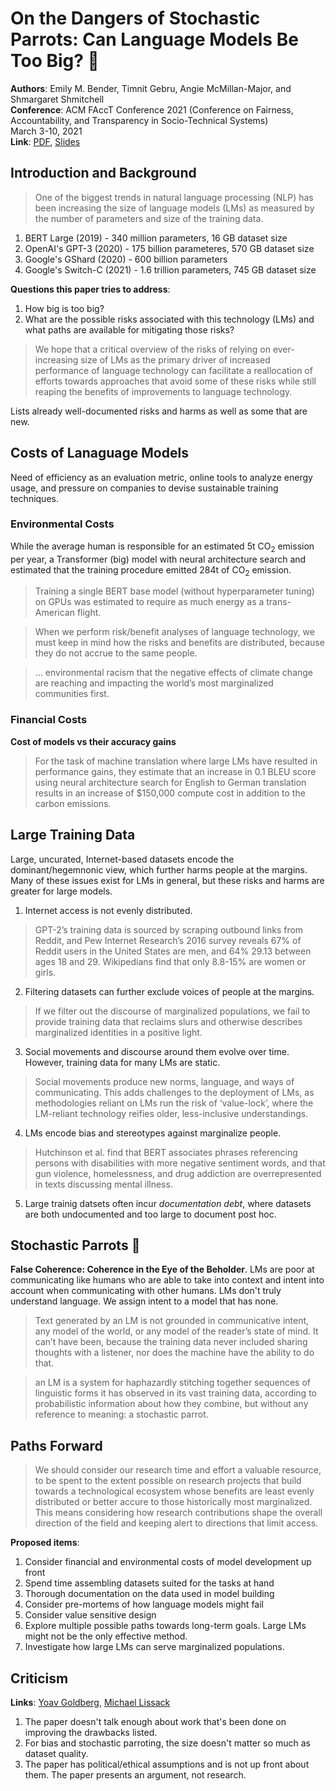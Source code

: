 # On the Dangers of Stochastic Parrots: Can Language Models Be Too Big? 🦜

**Authors**: Emily M. Bender, Timnit Gebru, Angie McMillan-Major, and Shmargaret Shmitchell  
**Conference**: ACM FAccT Conference 2021 (Conference on Fairness, Accountability, and Transparency in Socio-Technical Systems)  
March 3-10, 2021  
**Link**: [PDF](https://dl.acm.org/doi/10.1145/3442188.3445922), [Slides](https://docs.google.com/presentation/d/16xC4OsvgVwuOnSn88eOXzzymLEHEFfZod21lLnsXHK0/edit?usp=sharing)  


## Introduction and Background

> One of the biggest trends in natural language processing (NLP) has been increasing the size of language models (LMs) as measured by the number of parameters and size of the training data.

1. BERT Large (2019) - 340 million parameters, 16 GB dataset size  
2. OpenAI's GPT-3 (2020) - 175 billion parameteres, 570 GB dataset size  
3. Google's GShard (2020) - 600 billion parameters  
4. Google's Switch-C (2021) - 1.6 trillion parameters, 745 GB dataset size  

**Questions this paper tries to address**:  
1. How big is too big?  
2. What are the possible risks associated with this technology (LMs) and what paths are available for mitigating those risks?  

> We hope that a critical overview of the risks of relying on ever-increasing size of LMs as the primary driver of increased performance of language technology can facilitate a reallocation of efforts towards approaches that avoid some of these risks while still reaping the benefits of improvements to language technology.

Lists already well-documented risks and harms as well as some that are new.

## Costs of Lanaguage Models

Need of efficiency as an evaluation metric, online tools to analyze energy usage, and pressure on companies to devise sustainable training techniques.

### Environmental Costs

While the average human is responsible for an estimated 5t CO<sub>2</sub>
emission per year, a Transformer (big) model with neural architecture search and estimated that the training procedure emitted 284t of CO<sub>2</sub> emission.

> Training a single BERT base model (without
hyperparameter tuning) on GPUs was estimated to require as much
energy as a trans-American flight.

> When we perform risk/benefit analyses of language technology,
we must keep in mind how the risks and benefits are distributed,
because they do not accrue to the same people.

> ... environmental racism that
the negative effects of climate change are reaching and impacting
the world’s most marginalized communities first.

### Financial Costs

**Cost of models vs their accuracy gains**

> For the task of machine translation where large
LMs have resulted in performance gains, they estimate that an
increase in 0.1 BLEU score using neural architecture search for
English to German translation results in an increase of $150,000
compute cost in addition to the carbon emissions.


## Large Training Data

Large, uncurated, Internet-based datasets encode the dominant/hegemnonic view, which further harms people at the margins. Many of these issues exist for LMs in general, but these risks and harms are greater for large models.

1. Internet access is not evenly distributed. 

> GPT-2’s training data is sourced by scraping outbound
links from Reddit, and Pew Internet Research’s 2016 survey
reveals 67% of Reddit users in the United States are men, and 64%
29.13 between ages 18 and 29.
> Wikipedians find that only 8.8-15% are women or girls.

2. Filtering datasets can further exclude voices of people at the margins. 

> If we filter out the discourse of marginalized populations, we fail to
provide training data that reclaims slurs and otherwise describes
marginalized identities in a positive light.

3. Social movements and discourse around them evolve over time. However, training data for many LMs are static.  

> Social movements produce new norms, language, and ways of communicating. This
adds challenges to the deployment of LMs, as methodologies reliant on LMs run the risk of ‘value-lock’, where the LM-reliant technology reifies older, less-inclusive understandings.

4. LMs encode bias and stereotypes against marginalize people.  

> Hutchinson et al. find that BERT associates phrases referencing persons with disabilities with more negative sentiment words, and that gun violence, homelessness, and drug addiction are overrepresented in texts discussing mental
illness.

5. Large trainig datsets often incur _documentation debt_, where datasets are both undocumented and too large to document post hoc.  

## Stochastic Parrots 🦜

**False Coherence: Coherence in the Eye of the Beholder**. LMs are poor at communicating like humans who are able to take into context and intent into account when communicating with other humans. LMs don't truly understand language. We assign intent to a model that has none.
 
> Text generated by an LM is not grounded in communicative intent, any model of the world, or any model of the reader’s state of mind. It can’t have been, because the training data never included sharing thoughts with a listener, nor does the machine have the ability to do that.

> an LM is a system for haphazardly stitching together sequences of linguistic forms it has observed in its vast training data, according to probabilistic
information about how they combine, but without any reference to meaning: a stochastic parrot.

## Paths Forward

> We should consider our research time and effort a valuable resource, to be spent to the extent possible on research projects that build towards a technological ecosystem whose benefits are least evenly distributed or better accure to those historically most marginalized. This means considering how research contributions shape the overall direction of the field and keeping alert to directions that limit access.

**Proposed items**:  
1. Consider financial and environmental costs of model development up front  
2. Spend time assembling datasets suited for the tasks at hand  
3. Thorough documentation on the data used in model building  
4. Consider pre-mortems of how language models might fail  
5. Consider value sensitive design  
6. Explore multiple possible paths towards long-term goals. Large LMs might not be the only effective method.  
7. Investigate how large LMs can serve marginalized populations.  

## Criticism

**Links**: [Yoav Goldberg](https://gist.github.com/yoavg/9fc9be2f98b47c189a513573d902fb27), [Michael Lissack](https://arxiv.org/pdf/2101.10098.pdf)

1. The paper doesn't talk enough about work that's been done on improving the drawbacks listed.
2. For bias and stochastic parroting, the size doesn't matter so much as dataset quality.
3. The paper has political/ethical assumptions and is not up front about them. The paper presents an argument, not research.
